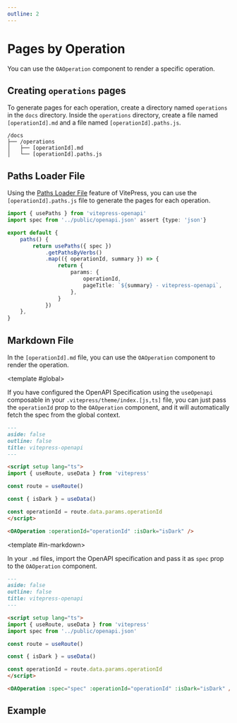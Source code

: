 ```yaml
---
outline: 2
---
```


<script setup>
import ScopeConfigurationTabs from '../.vitepress/theme/components/ScopeConfigurationTabs.vue'
</script>

# Pages by Operation

You can use the `OAOperation` component to render a specific operation.

## Creating `operations` pages

To generate pages for each operation, create a directory named `operations` in the `docs` directory. Inside the `operations` directory, create a file named `[operationId].md` and a file named `[operationId].paths.js`.

```
/docs
├── /operations
│   ├── [operationId].md
│   └── [operationId].paths.js
```

## Paths Loader File

Using the [Paths Loader File](https://vitepress.dev/guide/routing#paths-loader-file) feature of VitePress, you can use the `[operationId].paths.js` file to generate the pages for each operation.

```ts
import { usePaths } from 'vitepress-openapi'
import spec from '../public/openapi.json' assert {type: 'json'}

export default {
    paths() {
        return usePaths({ spec })
            .getPathsByVerbs()
            .map(({ operationId, summary }) => {
                return {
                    params: {
                        operationId,
                        pageTitle: `${summary} - vitepress-openapi`,
                    },
                }
            })
    },
}
```

## Markdown File

In the `[operationId].md` file, you can use the `OAOperation` component to render the operation.

<ScopeConfigurationTabs>

<template #global>

If you have configured the OpenAPI Specification using the `useOpenapi` composable in your `.vitepress/theme/index.[js,ts]` file, you can just pass the `operationId` prop to the `OAOperation` component, and it will automatically fetch the spec from the global context.

```markdown
---
aside: false
outline: false
title: vitepress-openapi
---

<script setup lang="ts">
import { useRoute, useData } from 'vitepress'

const route = useRoute()

const { isDark } = useData()

const operationId = route.data.params.operationId
</script>

<OAOperation :operationId="operationId" :isDark="isDark" />
```

</template>

<template #in-markdown>

In your `.md` files, import the OpenAPI specification and pass it as `spec` prop to the `OAOperation` component.

```markdown
---
aside: false
outline: false
title: vitepress-openapi
---

<script setup lang="ts">
import { useRoute, useData } from 'vitepress'
import spec from '../public/openapi.json'

const route = useRoute()

const { isDark } = useData()

const operationId = route.data.params.operationId
</script>

<OAOperation :spec="spec" :operationId="operationId" :isDark="isDark" />
```

</template>

</ScopeConfigurationTabs>

## Example

<SandboxIframe :sandbox-data="{sandboxView: 'preview', previewComponent: 'OAOperation', operationId: 'getAllArtists'}" :iframe-zoom="0.6" class="h-[70vh] max-h-[700px]" />
